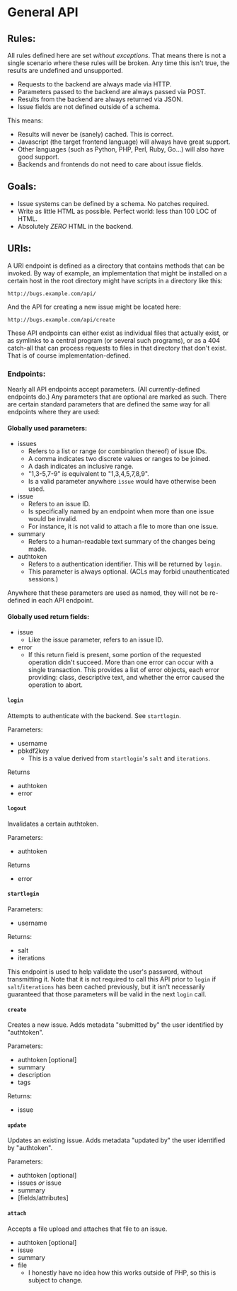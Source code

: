# General API

## Rules:
All rules defined here are set *without exceptions*. That means there is not a single
scenario where these rules will be broken. Any time this isn't true, the results are
undefined and unsupported.

* Requests to the backend are always made via HTTP.
* Parameters passed to the backend are always passed via POST.
* Results from the backend are always returned via JSON.
* Issue fields are not defined outside of a schema.

This means:
* Results will never be (sanely) cached. This is correct.
* Javascript (the target frontend language) will always have great support.
* Other languages (such as Python, PHP, Perl, Ruby, Go...) will also have good support.
* Backends and frontends do not need to care about issue fields.

## Goals:
* Issue systems can be defined by a schema. No patches required.
* Write as little HTML as possible. Perfect world: less than 100 LOC of HTML.
* Absolutely _ZERO_ HTML in the backend.

## URIs:
A URI endpoint is defined as a directory that contains methods that can be invoked. By
way of example, an implementation that might be installed on a certain host in the root
directory might have scripts in a directory like this:

	http://bugs.example.com/api/

And the API for creating a new issue might be located here:

	http://bugs.example.com/api/create

These API endpoints can either exist as individual files that actually exist, or as
symlinks to a central program (or several such programs), or as a 404 catch-all that can
process requests to files in that directory that don't exist. That is of course
implementation-defined.

### Endpoints:
Nearly all API endpoints accept parameters. (All currently-defined endpoints do.) Any
parameters that are optional are marked as such. There are certain standard parameters
that are defined the same way for all endpoints where they are used:

#### Globally used parameters:
* issues
	* Refers to a list or range (or combination thereof) of issue IDs.
	* A comma indicates two discrete values or ranges to be joined.
	* A dash indicates an inclusive range.
	* "1,3-5,7-9" is equivalent to "1,3,4,5,7,8,9".
	* Is a valid parameter anywhere `issue` would have otherwise been used.
* issue
	* Refers to an issue ID.
	* Is specifically named by an endpoint when more than one issue would be invalid.
	* For instance, it is not valid to attach a file to more than one issue.
* summary
	* Refers to a human-readable text summary of the changes being made.
* authtoken
	* Refers to a authentication identifier. This will be returned by `login`.
	* This parameter is always optional. (ACLs may forbid unauthenticated sessions.)

Anywhere that these parameters are used as named, they will not be re-defined in each API
endpoint. 

#### Globally used return fields:
* issue
	* Like the issue parameter, refers to an issue ID.
* error
	* If this return field is present, some portion of the requested operation didn't
succeed. More than one error can occur with a single transaction. This provides a list of
error objects, each error providing: class, descriptive text, and whether the error caused
the operation to abort.

#### `login`
Attempts to authenticate with the backend. See `startlogin`.

Parameters:
* username
* pbkdf2key
	* This is a value derived from `startlogin`'s `salt` and `iterations`.

Returns
* authtoken
* error

#### `logout`
Invalidates a certain authtoken.

Parameters:
* authtoken

Returns
* error

#### `startlogin`
Parameters:
* username

Returns:
* salt
* iterations

This endpoint is used to help validate the user's password, without transmitting it. Note
that it is not required to call this API prior to `login` if `salt`/`iterations` has been
cached previously, but it isn't necessarily guaranteed that those parameters will be valid
in the next `login` call.

#### `create`
Creates a new issue. Adds metadata "submitted by" the user identified by "authtoken".

Parameters:
* authtoken [optional]
* summary
* description
* tags

Returns:
* issue

#### `update`
Updates an existing issue. Adds metadata "updated by" the user identified by "authtoken".

Parameters:
* authtoken [optional]
* issues _or_ issue
* summary
* [fields/attributes]

#### `attach`
Accepts a file upload and attaches that file to an issue.

* authtoken [optional]
* issue
* summary
* file
	* I honestly have no idea how this works outside of PHP, so this is subject to change.

